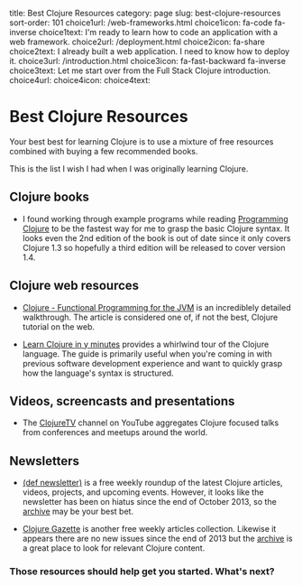 title: Best Clojure Resources
category: page
slug: best-clojure-resources
sort-order: 101
choice1url: /web-frameworks.html
choice1icon: fa-code fa-inverse
choice1text: I'm ready to learn how to code an application with a web framework.
choice2url: /deployment.html
choice2icon: fa-share
choice2text: I already built a web application. I need to know how to deploy it.
choice3url: /introduction.html
choice3icon: fa-fast-backward fa-inverse
choice3text: Let me start over from the Full Stack Clojure introduction.
choice4url:
choice4icon:
choice4text:


# Best Clojure Resources
Your best best for learning Clojure is to use a mixture of free resources
combined with buying a few recommended books.

This is the list I wish I had when I was originally learning Clojure.


## Clojure books
* I found working through example programs while reading
  [Programming Clojure](http://pragprog.com/book/shcloj2/programming-clojure)
  to be the fastest way for me to grasp the basic Clojure syntax. It looks
  even the 2nd edition of the book is out of date since it only covers 
  Clojure 1.3 so hopefully a third edition will be released to cover 
  version 1.4.


## Clojure web resources
* [Clojure - Functional Programming for the JVM](http://java.ociweb.com/mark/clojure/article.html)
  is an incrediblely detailed walkthrough. The article is considered one of,
  if not the best, Clojure tutorial on the web.


* [Learn Clojure in y minutes](http://learnxinyminutes.com/docs/clojure/)
  provides a whirlwind tour of the Clojure language. The guide is primarily
  useful when you're coming in with previous software development experience
  and want to quickly grasp how the language's syntax is structured.


## Videos, screencasts and presentations
* The [ClojureTV](https://www.youtube.com/user/ClojureTV) channel on YouTube
  aggregates Clojure focused talks from conferences and meetups around the
  world.


## Newsletters
* [(def newsletter)](http://defnewsletter.com/) is a free weekly roundup
  of the latest Clojure articles, videos, projects, and upcoming events. 
  However, it looks like the newsletter has been on hiatus since the end
  of October 2013, so the 
  [archive](http://us2.campaign-archive2.com/home/?u=62fb70be840779d7af85e9b6e&id=4951b7aa7c)
  may be your best bet.

* [Clojure Gazette](http://www.clojuregazette.com/) is another free weekly
  articles collection. Likewise it appears there are no new issues since the
  end of 2013 but the [archive](http://www.clojuregazette.com/archive.html) is
  a great place to look for relevant Clojure content.


### Those resources should help get you started. What's next?
